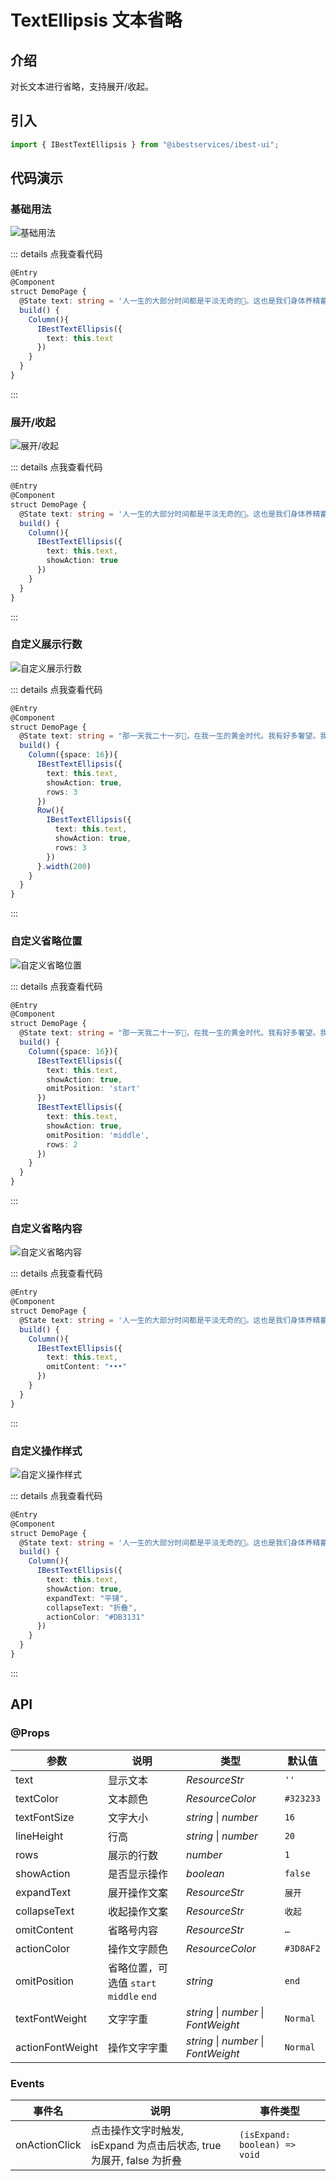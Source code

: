 # TextEllipsis 文本省略

## 介绍

对长文本进行省略，支持展开/收起。

## 引入

```ts
import { IBestTextEllipsis } from "@ibestservices/ibest-ui";
```

## 代码演示

### 基础用法

![基础用法](./images/base.png)

::: details 点我查看代码
```ts
@Entry
@Component
struct DemoPage {
  @State text: string = '人一生的大部分时间都是平淡无奇的🌟。这也是我们身体养精蓄锐的必要条件。⚡ 因为只有身心在泛起涟漪的生活中得到充分的修正，🍭才能圆满的迎接人生的下一次高峰。🍓'
  build() {
    Column(){
      IBestTextEllipsis({
        text: this.text
      })
    }
  }
}
```
:::

### 展开/收起

![展开/收起](./images/expand.png)

::: details 点我查看代码
```ts
@Entry
@Component
struct DemoPage {
  @State text: string = '人一生的大部分时间都是平淡无奇的🌟。这也是我们身体养精蓄锐的必要条件。⚡ 因为只有身心在泛起涟漪的生活中得到充分的修正，🍭才能圆满的迎接人生的下一次高峰。🍓'
  build() {
    Column(){
      IBestTextEllipsis({
        text: this.text,
        showAction: true
      })
    }
  }
}
```
:::

### 自定义展示行数

![自定义展示行数](./images/line.png)

::: details 点我查看代码
```ts
@Entry
@Component
struct DemoPage {
  @State text: string = "那一天我二十一岁🎂，在我一生的黄金时代。我有好多奢望。我想爱，想吃🍵，还想在一瞬间变成天上半明半暗的云🍊。后来我才知道，生活就是个缓慢受锤的过程，人一天天老下去🌛，奢望也一天天消失，最后变得像挨了锤的牛一样。❄可是我过二十一岁生日时没有预见到这一点🍻。我觉得自己会永远生猛下去，什么也锤不了我。🌈"
  build() {
    Column({space: 16}){
      IBestTextEllipsis({
        text: this.text,
        showAction: true,
        rows: 3
      })
      Row(){
        IBestTextEllipsis({
          text: this.text,
          showAction: true,
          rows: 3
        })
      }.width(200)
    }
  }
}
```
:::

### 自定义省略位置

![自定义省略位置](./images/ellipsis-position.png)

::: details 点我查看代码
```ts
@Entry
@Component
struct DemoPage {
  @State text: string = "那一天我二十一岁🎂，在我一生的黄金时代。我有好多奢望。我想爱，想吃🍵，还想在一瞬间变成天上半明半暗的云🍊。后来我才知道，生活就是个缓慢受锤的过程，人一天天老下去🌛，奢望也一天天消失，最后变得像挨了锤的牛一样。❄可是我过二十一岁生日时没有预见到这一点🍻。我觉得自己会永远生猛下去，什么也锤不了我。🌈"
  build() {
    Column({space: 16}){
      IBestTextEllipsis({
        text: this.text,
        showAction: true,
        omitPosition: 'start'
      })
      IBestTextEllipsis({
        text: this.text,
        showAction: true,
        omitPosition: 'middle',
        rows: 2
      })
    }
  }
}
```
:::

### 自定义省略内容

![自定义省略内容](./images/omitContent.png)

::: details 点我查看代码
```ts
@Entry
@Component
struct DemoPage {
  @State text: string = '人一生的大部分时间都是平淡无奇的🌟。这也是我们身体养精蓄锐的必要条件。⚡ 因为只有身心在泛起涟漪的生活中得到充分的修正，🍭才能圆满的迎接人生的下一次高峰。🍓'
  build() {
    Column(){
      IBestTextEllipsis({
        text: this.text,
        omitContent: "•••"
      })
    }
  }
}
```
:::

### 自定义操作样式

![自定义操作样式](./images/custom-operate.png)

::: details 点我查看代码
```ts
@Entry
@Component
struct DemoPage {
  @State text: string = '人一生的大部分时间都是平淡无奇的🌟。这也是我们身体养精蓄锐的必要条件。⚡ 因为只有身心在泛起涟漪的生活中得到充分的修正，🍭才能圆满的迎接人生的下一次高峰。🍓'
  build() {
    Column(){
      IBestTextEllipsis({
        text: this.text,
        showAction: true,
        expandText: "平铺",
        collapseText: "折叠",
        actionColor: "#DB3131"
      })
    }
  }
}
```
:::

## API

### @Props

| 参数          | 说明                                | 类型       | 默认值     |
| ------------ | ----------------------------------- | --------- | ---------- |
| text         | 显示文本                              | _ResourceStr_ | `''` |  
| textColor    | 文本颜色                              | _ResourceColor_ | `#323233` |
| textFontSize | 文字大小                              | _string_ \| _number_ | `16` |
| lineHeight   | 行高                                  | _string_ \| _number_  | `20` |
| rows         | 展示的行数                             | _number_ | `1` |
| showAction   | 是否显示操作                           | _boolean_ |  `false`  |
| expandText   | 展开操作文案                           | _ResourceStr_ | `展开` |
| collapseText | 收起操作文案                           | _ResourceStr_ | `收起` |
| omitContent  | 省略号内容                             | _ResourceStr_ |  `…`  |
| actionColor  | 操作文字颜色                           | _ResourceColor_ |  `#3D8AF2`  |
| omitPosition | 省略位置，可选值 `start` `middle` `end` | _string_ |  `end`  |
| textFontWeight  | 文字字重                            | _string_ \| _number_ \| _FontWeight_ |  `Normal`  |
| actionFontWeight| 操作文字字重                         | _string_ \| _number_ \| _FontWeight_ |  `Normal`  |

### Events

| 事件名         | 说明                                            | 事件类型                         |
| --------------| ------------------------------------------------| -------------------------------- |
| onActionClick | 点击操作文字时触发, isExpand 为点击后状态, true 为展开, false 为折叠 | `(isExpand: boolean) => void` |